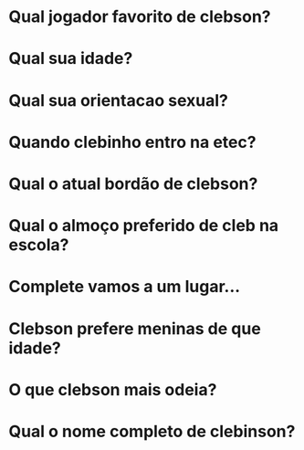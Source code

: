 # Qual jogador favorito de clebson?
# Qual sua idade?
# Qual sua orientacao sexual?
# Quando clebinho entro na etec?
# Qual o atual bordão de clebson?
# Qual o almoço preferido de cleb na escola?
# Complete vamos a um lugar...
# Clebson prefere meninas de que idade?
# O que clebson mais odeia?
# Qual o nome completo de clebinson?